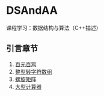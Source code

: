 # DSAndAA
课程学习：数据结构与算法（C++描述）
## 引言章节
1. [百元百鸡](/introduction_1/chicken100.cpp)
2. [整型转字符数组](/introduction_1/convert.cpp)
3. [螺旋矩阵](/introduction_2/matrix.cpp)
4. [大型计算器](/introduction_2/summator.cpp)